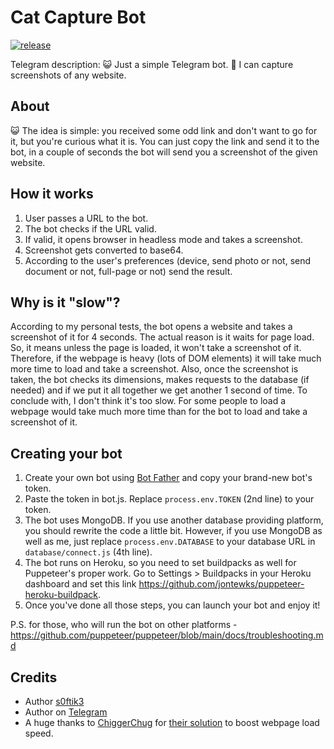 # Cat Capture Bot
[![release](https://img.shields.io/badge/release-v1.2.2-green.svg?style=flat-square)]()

Telegram description: 😺 Just a simple Telegram bot. 📸 I can capture screenshots of any website.

## About
😺 The idea is simple: you received some odd link and don't want to go for it, but you're curious what it is. You can just copy the link and send it to the bot, in a couple of seconds the bot will send you a screenshot of the given website.

## How it works
1) User passes a URL to the bot.
2) The bot checks if the URL valid.
3) If valid, it opens browser in headless mode and takes a screenshot.
4) Screenshot gets converted to base64.
5) According to the user's preferences (device, send photo or not, send document or not, full-page or not) send the result.

## Why is it "slow"?
According to my personal tests, the bot opens a website and takes a screenshot of it for 4 seconds. The actual reason is it waits for page load. So, it means unless the page is loaded, it won't take a screenshot of it. Therefore, if the webpage is heavy (lots of DOM elements) it will take much more time to load and take a screenshot. Also, once the screenshot is taken, the bot checks its dimensions, makes requests to the database (if needed) and if we put it all together we get another 1 second of time.
To conclude with, I don't think it's too slow. For some people to load a webpage would take much more time than for the bot to load and take a screenshot of it.

## Creating your bot
1) Create your own bot using [Bot Father](https://t.me/BotFather) and copy your brand-new bot's token.
2) Paste the token in bot.js. Replace `process.env.TOKEN` (2nd line) to your token.
3) The bot uses MongoDB. If you use another database providing platform, you should rewrite the code a little bit. However, if you use MongoDB as well as me, just replace `process.env.DATABASE` to your database URL in `database/connect.js` (4th line).
4) The bot runs on Heroku, so you need to set buildpacks as well for Puppeteer's proper work. Go to Settings > Buildpacks in your Heroku dashboard and set this link https://github.com/jontewks/puppeteer-heroku-buildpack.
5) Once you've done all those steps, you can launch your bot and enjoy it!

P.S. for those, who will run the bot on other platforms - https://github.com/puppeteer/puppeteer/blob/main/docs/troubleshooting.md

## Credits
- Author [s0ftik3](https://github.com/s0ftik3)
- Author on [Telegram](https://t.me/id160)
- A huge thanks to [ChiggerChug](https://github.com/ChiggerChug) for [their solution](https://github.com/puppeteer/puppeteer/issues/1718#issuecomment-397532083) to boost webpage load speed.